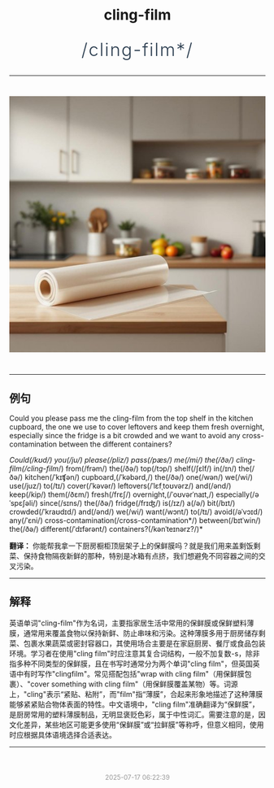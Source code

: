 <div align="center">

# cling-film

<div style="margin: 30px 0;">
<h1 style="font-size: 2.5em; font-weight: 300; letter-spacing: 2px; margin: 0; color: #2c3e50;">
/cling-film*/
</h1>
</div>

</div>

---

<div align="center" style="margin: 40px 0;">

![cling-film](images/cling-film.png)

</div>

---

## 例句

Could you please pass me the cling-film from the top shelf in the kitchen cupboard, the one we use to cover leftovers and keep them fresh overnight, especially since the fridge is a bit crowded and we want to avoid any cross-contamination between the different containers?

*Could(/kʊd/) you(/ju/) please(/pliz/) pass(/pæs/) me(/mi/) the(/ðə/) cling-film(/cling-film*/) from(/frəm/) the(/ðə/) top(/tɔp/) shelf(/ʃɛlf/) in(/ɪn/) the(/ðə/) kitchen(/ˈkɪʧən/) cupboard,(/ˈkəbərd,/) the(/ðə/) one(/wən/) we(/wi/) use(/juz/) to(/tɪ/) cover(/ˈkəvər/) leftovers(/ˈlɛfˌtoʊvərz/) and(/ənd/) keep(/kip/) them(/ðɛm/) fresh(/frɛʃ/) overnight,(/ˈoʊvərˈnaɪt,/) especially(/əˈspɛʃəli/) since(/sɪns/) the(/ðə/) fridge(/frɪʤ/) is(/ɪz/) a(/ə/) bit(/bɪt/) crowded(/ˈkraʊdɪd/) and(/ənd/) we(/wi/) want(/wɔnt/) to(/tɪ/) avoid(/əˈvɔɪd/) any(/ˈɛni/) cross-contamination(/cross-contamination*/) between(/bɪtˈwin/) the(/ðə/) different(/ˈdɪfərənt/) containers?(/kənˈteɪnərz?/)*

**翻译：** 你能帮我拿一下厨房橱柜顶层架子上的保鲜膜吗？就是我们用来盖剩饭剩菜、保持食物隔夜新鲜的那种，特别是冰箱有点挤，我们想避免不同容器之间的交叉污染。

---

## 解释

英语单词"cling-film"作为名词，主要指家居生活中常用的保鲜膜或保鲜塑料薄膜，通常用来覆盖食物以保持新鲜、防止串味和污染。这种薄膜多用于厨房储存剩菜、包裹水果蔬菜或密封容器口，其使用场合主要是在家庭厨房、餐厅或食品包装环境。学习者在使用"cling film"时应注意其复合词结构，一般不加复数-s，除非指多种不同类型的保鲜膜，且在书写时通常分为两个单词"cling film"，但英国英语中有时写作"clingfilm"。常见搭配包括"wrap with cling film"（用保鲜膜包裹）、"cover something with cling film"（用保鲜膜覆盖某物）等。词源上，"cling"表示“紧贴、粘附”，而"film"指“薄膜”，合起来形象地描述了这种薄膜能够紧紧贴合物体表面的特性。中文语境中，"cling film"准确翻译为“保鲜膜”，是厨房常用的塑料薄膜制品，无明显褒贬色彩，属于中性词汇。需要注意的是，因文化差异，某些地区可能更多使用“保鲜膜”或“拉鲜膜”等称呼，但意义相同，使用时应根据具体语境选择合适表达。


---

<div align="center" style="margin-top: 50px;">
<small style="color: #999; font-size: 0.9em;">2025-07-17 06:22:39</small>
</div>
